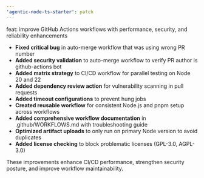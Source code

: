 ```yaml
---
'agentic-node-ts-starter': patch
---
```


feat: improve GitHub Actions workflows with performance, security, and reliability enhancements

- **Fixed critical bug** in auto-merge workflow that was using wrong PR number
- **Added security validation** to auto-merge workflow to verify PR author is github-actions bot
- **Added matrix strategy** to CI/CD workflow for parallel testing on Node 20 and 22
- **Added dependency review action** for vulnerability scanning in pull requests
- **Added timeout configurations** to prevent hung jobs
- **Created reusable workflow** for consistent Node.js and pnpm setup across workflows
- **Added comprehensive workflow documentation** in .github/WORKFLOWS.md with troubleshooting guide
- **Optimized artifact uploads** to only run on primary Node version to avoid duplicates
- **Added license checking** to block problematic licenses (GPL-3.0, AGPL-3.0)

These improvements enhance CI/CD performance, strengthen security posture, and improve workflow maintainability.

